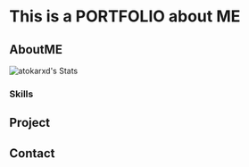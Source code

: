 # This is a PORTFOLIO about ME

## AboutME

![atokarxd's Stats](https://github-readme-stats.vercel.app/api?username=atokarxd&theme=nord&show_icons=true&hide_border=true&count_private=true)

### Skills

## Project

## Contact
